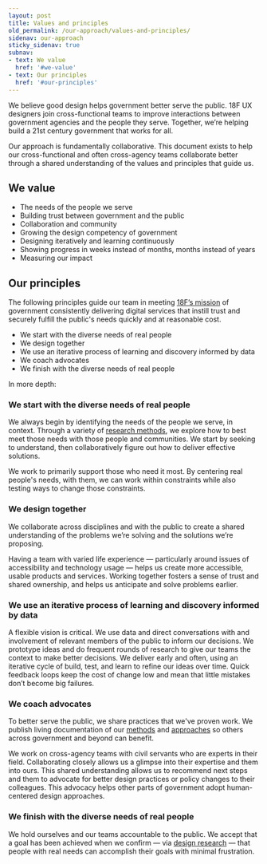 ```yaml
---
layout: post
title: Values and principles
old_permalink: /our-approach/values-and-principles/
sidenav: our-approach
sticky_sidenav: true
subnav:
- text: We value
  href: '#we-value'
- text: Our principles
  href: '#our-principles'
---
```


We believe good design helps government better serve the public. 18F UX designers join cross-functional teams to improve interactions between government agencies and the people they serve. Together, we’re helping build a 21st century government that works for all.

Our approach is fundamentally collaborative. This document exists to help our cross-functional and often cross-agency teams collaborate better through a shared understanding of the values and principles that guide us.


## We value

- The needs of the people we serve
- Building trust between government and the public
- Collaboration and community
- Growing the design competency of government
- Designing iteratively and learning continuously
- Showing progress in weeks instead of months, months instead of years
- Measuring our impact


## Our principles

The following principles guide our team in meeting [18F’s mission](https://18f.gsa.gov/about/#our-mission) of government consistently delivering digital services that instill trust and securely fulfill the public's needs quickly and at reasonable cost.

- We start with the diverse needs of real people
- We design together
- We use an iterative process of learning and discovery informed by data
- We coach advocates
- We finish with the diverse needs of real people

In more depth:

### We start with the diverse needs of real people

We always begin by identifying the needs of the people we serve, in context. Through a variety of [research methods](https://methods.18f.gov/), we explore how to best meet those needs with those people and communities. We start by seeking to understand, then collaboratively figure out how to deliver effective solutions.

We work to primarily support those who need it most. By centering real people's needs, with them, we can work within constraints while also testing ways to change those constraints.

### We design together

We collaborate across disciplines and with the public to create a shared understanding of the problems we’re solving and the solutions we’re proposing.

Having a team with varied life experience — particularly around issues of accessibility and technology usage — helps us create more accessible, usable products and services. Working together fosters a sense of trust and shared ownership, and helps us anticipate and solve problems earlier.

### We use an iterative process of learning and discovery informed by data

A flexible vision is critical. We use data and direct conversations with and involvement of relevant members of the public to inform our decisions. We prototype ideas and do frequent rounds of research to give our teams the context to make better decisions. We deliver early and often, using an iterative cycle of build, test, and learn to refine our ideas over time. Quick feedback loops keep the cost of change low and mean that little mistakes don’t become big failures.

### We coach advocates

To better serve the public, we share practices that we've proven work. We publish living documentation of our [methods](https://methods.18f.gov/) and [approaches](/our-approach/) so others across government and beyond can benefit.

We work on cross-agency teams with civil servants who are experts in their field. Collaborating closely allows us a glimpse into their expertise and them into ours. This shared understanding allows us to recommend next steps and them to advocate for better design practices or policy changes to their colleagues. This advocacy helps other parts of government adopt human-centered design approaches.

### We finish with the diverse needs of real people

We hold ourselves and our teams accountable to the public. We accept that a goal has been achieved when we confirm — via [design research](/research/) — that people with real needs can accomplish their goals with minimal frustration.
